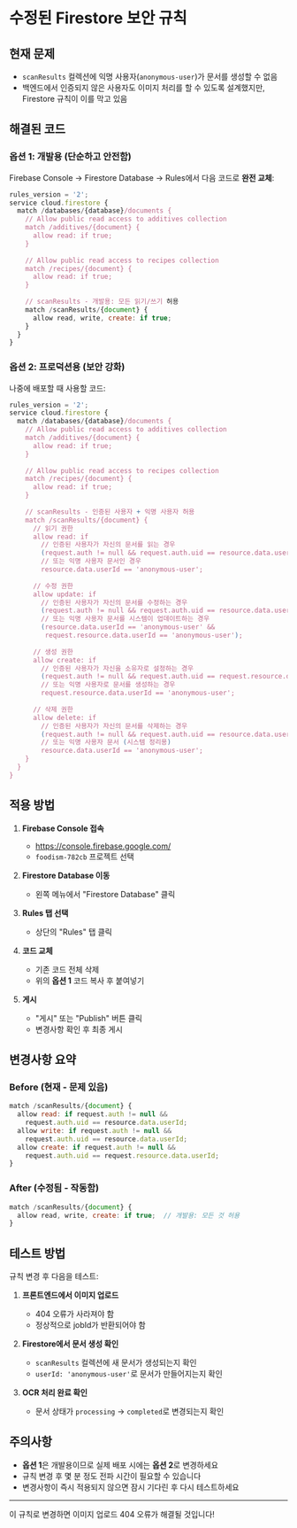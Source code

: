 # 수정된 Firestore 보안 규칙

## 현재 문제
- `scanResults` 컬렉션에 익명 사용자(`anonymous-user`)가 문서를 생성할 수 없음
- 백엔드에서 인증되지 않은 사용자도 이미지 처리를 할 수 있도록 설계했지만, Firestore 규칙이 이를 막고 있음

## 해결된 코드

### 옵션 1: 개발용 (단순하고 안전함)

Firebase Console → Firestore Database → Rules에서 다음 코드로 **완전 교체**:

```javascript
rules_version = '2';
service cloud.firestore {
  match /databases/{database}/documents {
    // Allow public read access to additives collection
    match /additives/{document} {
      allow read: if true;
    }
    
    // Allow public read access to recipes collection  
    match /recipes/{document} {
      allow read: if true;
    }
    
    // scanResults - 개발용: 모든 읽기/쓰기 허용
    match /scanResults/{document} {
      allow read, write, create: if true;
    }
  }
}
```

### 옵션 2: 프로덕션용 (보안 강화)

나중에 배포할 때 사용할 코드:

```javascript
rules_version = '2';
service cloud.firestore {
  match /databases/{database}/documents {
    // Allow public read access to additives collection
    match /additives/{document} {
      allow read: if true;
    }
    
    // Allow public read access to recipes collection
    match /recipes/{document} {
      allow read: if true;
    }
    
    // scanResults - 인증된 사용자 + 익명 사용자 허용
    match /scanResults/{document} {
      // 읽기 권한
      allow read: if 
        // 인증된 사용자가 자신의 문서를 읽는 경우
        (request.auth != null && request.auth.uid == resource.data.userId) ||
        // 또는 익명 사용자 문서인 경우
        resource.data.userId == 'anonymous-user';
      
      // 수정 권한  
      allow update: if 
        // 인증된 사용자가 자신의 문서를 수정하는 경우
        (request.auth != null && request.auth.uid == resource.data.userId) ||
        // 또는 익명 사용자 문서를 시스템이 업데이트하는 경우
        (resource.data.userId == 'anonymous-user' && 
         request.resource.data.userId == 'anonymous-user');
      
      // 생성 권한
      allow create: if 
        // 인증된 사용자가 자신을 소유자로 설정하는 경우
        (request.auth != null && request.auth.uid == request.resource.data.userId) ||
        // 또는 익명 사용자로 문서를 생성하는 경우
        request.resource.data.userId == 'anonymous-user';
      
      // 삭제 권한
      allow delete: if 
        // 인증된 사용자가 자신의 문서를 삭제하는 경우
        (request.auth != null && request.auth.uid == resource.data.userId) ||
        // 또는 익명 사용자 문서 (시스템 정리용)
        resource.data.userId == 'anonymous-user';
    }
  }
}
```

## 적용 방법

1. **Firebase Console 접속**
   - https://console.firebase.google.com/
   - `foodism-782cb` 프로젝트 선택

2. **Firestore Database 이동**
   - 왼쪽 메뉴에서 "Firestore Database" 클릭

3. **Rules 탭 선택**
   - 상단의 "Rules" 탭 클릭

4. **코드 교체**
   - 기존 코드 전체 삭제
   - 위의 **옵션 1** 코드 복사 후 붙여넣기

5. **게시**
   - "게시" 또는 "Publish" 버튼 클릭
   - 변경사항 확인 후 최종 게시

## 변경사항 요약

### Before (현재 - 문제 있음)
```javascript
match /scanResults/{document} {
  allow read: if request.auth != null && 
    request.auth.uid == resource.data.userId;
  allow write: if request.auth != null && 
    request.auth.uid == resource.data.userId;
  allow create: if request.auth != null && 
    request.auth.uid == request.resource.data.userId;
}
```

### After (수정됨 - 작동함)
```javascript
match /scanResults/{document} {
  allow read, write, create: if true;  // 개발용: 모든 것 허용
}
```

## 테스트 방법

규칙 변경 후 다음을 테스트:

1. **프론트엔드에서 이미지 업로드**
   - 404 오류가 사라져야 함
   - 정상적으로 jobId가 반환되어야 함

2. **Firestore에서 문서 생성 확인**
   - `scanResults` 컬렉션에 새 문서가 생성되는지 확인
   - `userId: 'anonymous-user'`로 문서가 만들어지는지 확인

3. **OCR 처리 완료 확인**
   - 문서 상태가 `processing` → `completed`로 변경되는지 확인

## 주의사항

- **옵션 1**은 개발용이므로 실제 배포 시에는 **옵션 2**로 변경하세요
- 규칙 변경 후 몇 분 정도 전파 시간이 필요할 수 있습니다
- 변경사항이 즉시 적용되지 않으면 잠시 기다린 후 다시 테스트하세요

---

이 규칙로 변경하면 이미지 업로드 404 오류가 해결될 것입니다!